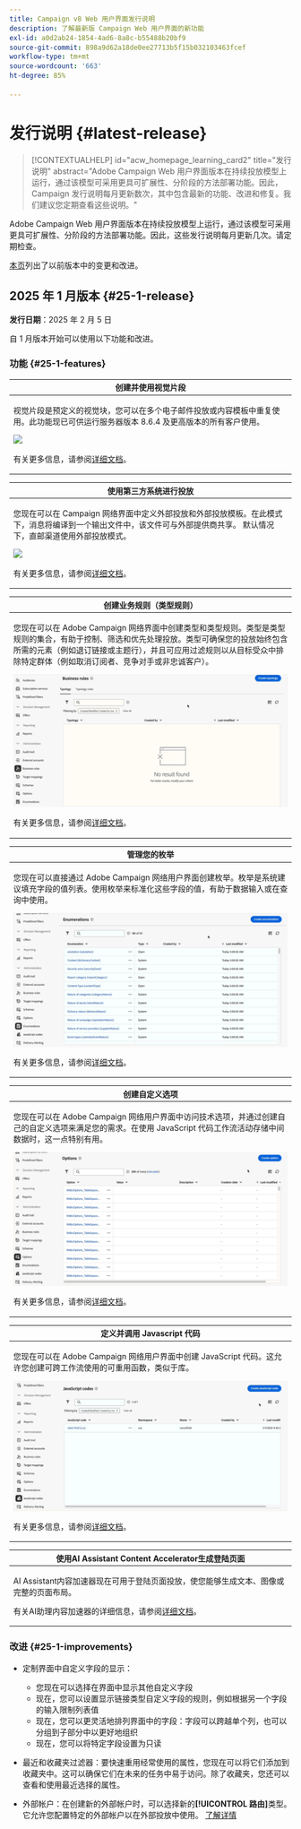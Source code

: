 ```yaml
---
title: Campaign v8 Web 用户界面发行说明
description: 了解最新版 Campaign Web 用户界面的新功能
exl-id: a0d2ab24-1854-4ad6-8a8c-b55488b20bf9
source-git-commit: 898a9d62a18de0ee27713b5f15b032103463fcef
workflow-type: tm+mt
source-wordcount: '663'
ht-degree: 85%

---
```


# 发行说明 {#latest-release}

>[!CONTEXTUALHELP]
>id="acw_homepage_learning_card2"
>title="发行说明"
>abstract="Adobe Campaign Web 用户界面版本在持续投放模型上运行，通过该模型可采用更具可扩展性、分阶段的方法部署功能。因此，Campaign 发行说明每月更新数次，其中包含最新的功能、改进和修复。我们建议您定期查看这些说明。"

Adobe Campaign Web 用户界面版本在持续投放模型上运行，通过该模型可采用更具可扩展性、分阶段的方法部署功能。因此，这些发行说明每月更新几次。请定期检查。

[本页](release-notes-24.md)列出了以前版本中的变更和改进。

## 2025 年 1 月版本 {#25-1-release}

**发行日期**：2025 年 2 月 5 日

自 1 月版本开始可以使用以下功能和改进。

### 功能 {#25-1-features}


<table>
<thead>
<tr>
<th><strong>创建并使用视觉片段</strong><br/></th>
</tr>
</thead>
<tbody>
<tr>
<td>
<p>视觉片段是预定义的视觉块，您可以在多个电子邮件投放或内容模板中重复使用。此功能现已可供运行服务器版本 8.6.4 及更高版本的所有客户使用。</p>
<img src="assets/do-not-localize/visual-fragment.gif">
<p>有关更多信息，请参阅<a href="../content/use-visual-fragments.md">详细文档</a>。</p>
</td>
</tr>
</tbody>
</table>

<table>
<thead>
<tr>
<th><strong>使用第三方系统进行投放</strong><br/></th>
</tr>
</thead>
<tbody>
<tr>
<td>
<p>您现在可以在 Campaign 网络界面中定义外部投放和外部投放模板。在此模式下，消息将编译到一个输出文件中，该文件可与外部提供商共享。 默认情况下，直邮渠道使用外部投放模式。</p>
<img src="assets/do-not-localize/external-delivery.gif">
<p>有关更多信息，请参阅<a href="../msg/send-external-deliveries.md">详细文档</a>。</p>
</td>
</tr>
</tbody>
</table>

<table>
<thead>
<tr>
<th><strong>创建业务规则（类型规则）</strong><br/></th>
</tr>
</thead>
<tbody>
<tr>
<td>
<p>您现在可以在 Adobe Campaign 网络界面中创建类型和类型规则。类型是类型规则的集合，有助于控制、筛选和优先处理投放。类型可确保您的投放始终包含所需的元素（例如退订链接或主题行），并且可应用过滤规则以从目标受众中排除特定群体（例如取消订阅者、竞争对手或非忠诚客户）。</p>
<img src="assets/do-not-localize/typology.gif">
<p>有关更多信息，请参阅<a href="../administration/typologies.md">详细文档</a>。</p>
</td>
</tr>
</tbody>
</table>

<table>
<thead>
<tr>
<th><strong>管理您的枚举</strong><br/></th>
</tr>
</thead>
<tbody>
<tr>
<td>
<p>您现在可以直接通过 Adobe Campaign 网络用户界面创建枚举。枚举是系统建议填充字段的值列表。使用枚举来标准化这些字段的值，有助于数据输入或在查询中使用。</p>
<img src="assets/do-not-localize/enumerations.gif">
<p>有关更多信息，请参阅<a href="../administration/enumerations.md">详细文档</a>。</p>
</td>
</tr>
</tbody>
</table>

<table>
<thead>
<tr>
<th><strong>创建自定义选项</strong><br/></th>
</tr>
</thead>
<tbody>
<tr>
<td>
<p>您现在可以在 Adobe Campaign 网络用户界面中访问技术选项，并通过创建自己的自定义选项来满足您的需求。在使用 JavaScript 代码工作流活动存储中间数据时，这一点特别有用。</p>
<img src="assets/do-not-localize/options.gif">
<p>有关更多信息，请参阅<a href="../administration/options.md">详细文档</a>。</p>
</td>
</tr>
</tbody>
</table>


<table>
<thead>
<tr>
<th><strong>定义并调用 Javascript 代码</strong><br/></th>
</tr>
</thead>
<tbody>
<tr>
<td>
<p>您现在可以在 Adobe Campaign 网络用户界面中创建 JavaScript 代码。这允许您创建可跨工作流使用的可重用函数，类似于库。</p>
<img src="assets/do-not-localize/javascript.gif">
<p>有关更多信息，请参阅<a href="../administration/javascript-codes.md">详细文档</a>。</p>
</td>
</tr>
</tbody>
</table>


<table>
<thead>
<tr>
<th><strong>使用AI Assistant Content Accelerator生成登陆页面</strong><br/></th>
</tr>
</thead>
<tbody>
<tr>
<td>
<p>AI Assistant内容加速器现在可用于登陆页面投放，使您能够生成文本、图像或完整的页面布局。</p>
<p>有关AI助理内容加速器的详细信息，请参阅<a href="../email/generative-gs.md">详细文档</a>。</p>
</td>
</tr>
</tbody>
</table>




### 改进 {#25-1-improvements}

* 定制界面中自定义字段的显示：

   * 您现在可以选择在界面中显示其他自定义字段
   * 现在，您可以设置显示链接类型自定义字段的规则，例如根据另一个字段的输入限制列表值
   * 现在，您可以更灵活地排列界面中的字段：字段可以跨越单个列，也可以分组到子部分中以更好地组织
   * 现在，您可以将特定字段设置为只读

* 最近和收藏夹过滤器：要快速重用经常使用的属性，您现在可以将它们添加到收藏夹中。这可以确保它们在未来的任务中易于访问。除了收藏夹，您还可以查看和使用最近选择的属性。

* 外部帐户：在创建新的外部帐户时，可以选择新的&#x200B;**[!UICONTROL 路由]**&#x200B;类型。 它允许您配置特定的外部帐户以在外部投放中使用。 [了解详情](../administration/external-account.md#routing)
